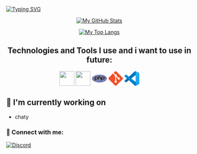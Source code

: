 
[![Typing SVG](https://readme-typing-svg.demolab.com?font=Fira+Code&duration=4000&pause=1000&center=true&vCenter=true&color=FF0404&width=435&lines=hi+i+am+ryuga;a+frontend+web+developer;nice+to+meet+you)](https://git.io/typing-svg)

<div align="center">

[![My GitHub Stats](https://github-readme-stats.vercel.app/api?username=hackarofficial&show_icons=true&title_color=fff&bg_color=000&icon_color=fff&border_radius=20&hide_border=true&text_color=ff3030)](https://github.com/hackarofficial)

 [![My Top Langs](https://github-readme-stats.vercel.app/api/top-langs/?username=hackarofficiaL&layout=compact&show_icons=true&title_color=FFF&bg_color=000&icon_color=FFF&border_radius=10&hide_border=true&text_color=00CF91)](https://github.com/hackarofficial)
  
  
  ## Technologies and Tools I use and i want to use in future:

[<img src='https://i.giphy.com/media/LMt9638dO8dftAjtco/100.webp' width='40' height='40' />](https://python.org/)
[<img src='https://i.giphy.com/media/ln7z2eWriiQAllfVcn/200.webp' width='40' height='40' />](https://nodejs.org/)
[<img src='https://raw.githubusercontent.com/devicons/devicon/master/icons/php/php-original.svg' width='40' height='40' />](https://www.php.net/)
[<img src='https://raw.githubusercontent.com/devicons/devicon/master/icons/git/git-original.svg' width='40' height='40' />](https://git-scm.com/)
[<img src='https://raw.githubusercontent.com/devicons/devicon/master/icons/vscode/vscode-original.svg' width='40' height='40' />](https://marketplace.visualstudio.com/items?itemName=i007c.00-team-theme)



</div>

## 🔭 I'm currently working on

- chaty

### 🤝 Connect with me:

[![Discord](https://img.shields.io/badge/-Discord-7289da?style=flat&logo=Discord&logoColor=FFFFFF&labelColor=2c2f33)](https://discord.gg/)
